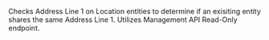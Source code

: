 Checks Address Line 1 on Location entities to determine if an exisiting entity shares the same Address Line 1. Utilizes Management API Read-Only endpoint.
